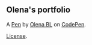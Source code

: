 Olena's portfolio
-----------------


A [Pen](https://codepen.io/OlenaBL/pen/ReaKeo) by [Olena BL](https://codepen.io/OlenaBL) on [CodePen](https://codepen.io).

[License](https://codepen.io/OlenaBL/pen/ReaKeo/license).